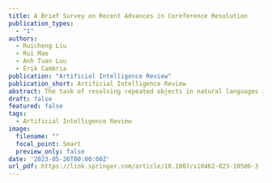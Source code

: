 ```yaml
---
title: A Brief Survey on Recent Advances in Coreference Resolution
publication_types:
  - "1"
authors:
  - Ruicheng Liu
  - Rui Mao
  - Anh Tuan Luu
  - Erik Cambria
publication: "Artificial Intelligence Review"
publication_short: Artificial Intelligence Review
abstract: The task of resolving repeated objects in natural languages is known as coreference resolution, and it is an important part of modern natural language processing. It is classified into two categories depending on the resolved objects, namely entity coreference resolution and event coreference resolution. Predicting coreference connections and identifying mentions/triggers are the major challenges in coreference resolution, because these implicit relationships are particularly difficult in natural language understanding in downstream tasks. Coreference resolution techniques have experienced considerable advances in recent years, encouraging us to review this task in the following aspects:current employed evaluation metrics, datasets, and methods. We investigate 10 widely used metrics, 18 datasets and 4 main technical trends in this survey. We believe that this work is a comprehensive roadmap for understanding the past and the future of coreference resolution.
draft: false
featured: false
tags:
  - Artificial Intelligence Review
image:
  filename: ""
  focal_point: Smart
  preview_only: false
date: '2023-05-26T00:00:00Z'
url_pdf: https://link.springer.com/article/10.1007/s10462-023-10506-3
---
```

